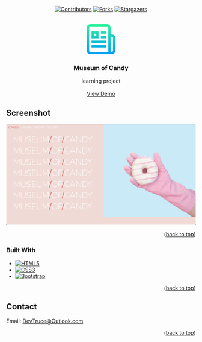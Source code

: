 <a id="readme-top"></a>

<div align="center">

[![Contributors][contributors-icon]][contributors-link]
[![Forks][forks-icon]][forks-link]
[![Stargazers][stars-icon]][stars-link]

</div>

<!-- PROJECT LOGO -->
<br />
<div align="center">
  <a href="https://github.com/DevTruce/museum-of-candy">
    <img src="src/images/logo.png" alt="Logo" width="80" height="80">
  </a>

<h3 align="center">Museum of Candy</h3>

  <p align="center">
    learning project
    <br />
    <br />
    <a href="https://devtruce.github.io/museum-of-candy/" target="_blank">View Demo</a>
  </p>
</div>

<!-- ABOUT THE PROJECT -->

## Screenshot

[![Product Name Screen Shot][product-screenshot]](product-link)

<p align="right">(<a href="#readme-top">back to top</a>)</p>

### Built With

- [![HTML5][html5-icon]][html5-link]
- [![CSS3][css3-icon]][css3-link]
- [![Bootstrap][bootstrap-icon]][bootstrap-link]

<p align="right">(<a href="#readme-top">back to top</a>)</p>

<!-- CONTACT -->

## Contact

Email: [DevTruce@Outlook.com]()

<p align="right">(<a href="#readme-top">back to top</a>)</p>

<!-- #### MARKDOWN LINKS & IMAGES #### -->

<!-- ## GitHub ##-->
<!-- links -->

[contributors-link]: https://github.com/DevTruce/museum-of-candy/graphs/contributors
[forks-link]: https://github.com/DevTruce/museum-of-candy/network/members
[stars-link]: https://github.com/DevTruce/museum-of-candy/stargazers

<!-- icons -->

[contributors-icon]: https://img.shields.io/github/contributors/DevTruce/museum-of-candy.svg?style=for-the-badge
[forks-icon]: https://img.shields.io/github/forks/DevTruce/museum-of-candy.svg?style=for-the-badge
[stars-icon]: https://img.shields.io/github/stars/DevTruce/museum-of-candy.svg?style=for-the-badge

<!-- ## Project ## -->

[product-screenshot]: src/images/screenshot.png
[product-link]: https://github.com/DevTruce/museum-of-candy

<!-- ## Tech & Tools ## -->
<!-- links -->

[html5-link]: https://html-icon/
[css3-link]: https://css3-icon/
[bootstrap-link]: https://getbootstrap-icon

<!-- icons -->

[html5-icon]: https://img.shields.io/badge/HTML5-orange?style=for-the-badge&logo=html5&logoColor=white
[css3-icon]: https://img.shields.io/badge/CSS3-blue?style=for-the-badge&logo=CSS3&logoColor=white
[bootstrap-icon]: https://img.shields.io/badge/Bootstrap-563D7C?style=for-the-badge&logo=bootstrap&logoColor=white
